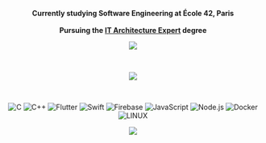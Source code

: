 <div align="center">
   
   **Currently studying Software Engineering at École 42, Paris**
   </br>
   </br>
    **Pursuing the [IT Architecture Expert](https://42.fr/en/42-in-paris/computer-science-degree/it-architecture-expert/) degree**

 ![](https://github-readme-streak-stats.herokuapp.com/?user=Bidiche49&theme=midnight-purple&hide_border=true)<br/>
 

 </div>

<div align="center">
<div style="text-align: center;">
  

<br>


<div align="center">
  
![](https://github-readme-stats.vercel.app/api/top-langs/?username=Bidiche49&theme=midnight-purple&hide_border=true&include_all_commits=false&count_private=false&layout=compact)

</div>
<br>



![C](https://img.shields.io/badge/c-%2300599C.svg?style=for-the-badge&logo=c&logoColor=white) ![C++](https://img.shields.io/badge/C%2B%2B-00599C.svg?style=for-the-badge&logo=c%2B%2B&logoColor=white) ![Flutter](https://img.shields.io/badge/Flutter-02569B.svg?style=for-the-badge&logo=flutter&logoColor=white) ![Swift](https://img.shields.io/badge/Swift-F05138.svg?style=for-the-badge&logo=swift&logoColor=white) ![Firebase](https://img.shields.io/badge/Firebase-FFCA28.svg?style=for-the-badge&logo=firebase&logoColor=black) ![JavaScript](https://img.shields.io/badge/javascript-%23323330.svg?style=for-the-badge&logo=javascript&logoColor=%23F7DF1E) ![Node.js](https://img.shields.io/badge/Node.js-339933.svg?style=for-the-badge&logo=nodedotjs&logoColor=white) ![Docker](https://img.shields.io/badge/Docker-2496ED.svg?style=for-the-badge&logo=docker&logoColor=white) ![LINUX](https://img.shields.io/badge/Linux-FCC624.svg?style=for-the-badge&logo=linux&logoColor=black)


<div align="center">


[![](https://visitcount.itsvg.in/api?id=Bidiche49&label=Profile%20Views&color=12&icon=5&pretty=true)](https://visitcount.itsvg.in)
